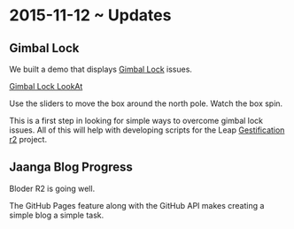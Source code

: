 2015-11-12 ~ Updates
===

## Gimbal Lock

We built a demo that displays [Gimbal Lock]( https://en.wikipedia.org/wiki/Gimbal_lock ) issues.

[Gimbal Lock LookAt]( http://jaanga.github.io/cookbook-threejs/functions//gimbal-lock/gimbal-lock-lookat-r1.html )

Use the sliders to move the box around the north pole. Watch the box spin.

This is a first step in looking for simple ways to overcome gimbal lock issues. 
All of this will help with developing scripts for the Leap [Gestification r2]( http://jaanga.github.io/gestification-r2/ ) project.

## Jaanga Blog Progress

Bloder R2 is going well.

The GitHub Pages feature along with the GitHub API makes creating a simple blog a simple task.

 
